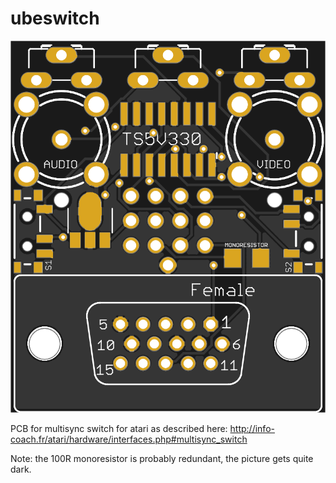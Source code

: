 # ubeswitch

![Top](images/top.png?raw=true "Top")


PCB for multisync switch for atari as described here: http://info-coach.fr/atari/hardware/interfaces.php#multisync_switch

Note: the 100R monoresistor is probably redundant, the picture gets quite dark.
